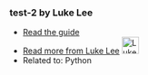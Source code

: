 
### test-2 by Luke Lee
- [Read the guide](None/review/test-2)
- [Read more from Luke Lee](None/user/durden) <img src="https://avatars.githubusercontent.com/u/58063?v=3" width="30" height="30" alt="Luke Lee" />
- Related to: Python

